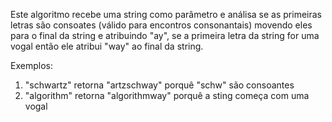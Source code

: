 Este algoritmo recebe uma string como parâmetro e análisa se as primeiras letras são consoates (válido para encontros consonantais) movendo eles para o final da string e atribuindo "ay", se a primeira letra da string for uma vogal então ele atribui "way" ao final da string.

Exemplos: 

1. "schwartz" retorna "artzschway" porquê "schw" são consoantes
2. "algorithm" retorna "algorithmway" porquê a sting começa com uma vogal